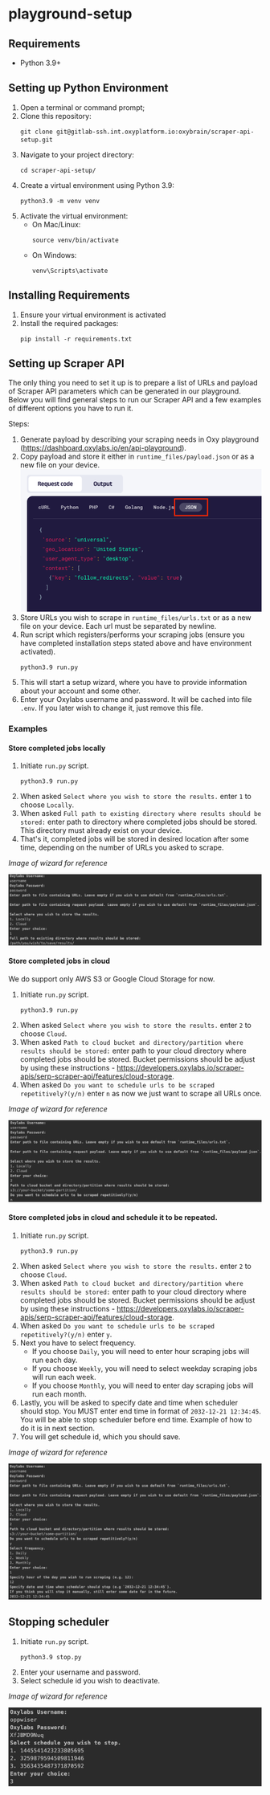 # playground-setup

## Requirements

* Python 3.9+

## Setting up Python Environment

1. Open a terminal or command prompt;
2. Clone this repository:
   ```
   git clone git@gitlab-ssh.int.oxyplatform.io:oxybrain/scraper-api-setup.git
   ```
3. Navigate to your project directory:
   ```
   cd scraper-api-setup/
   ```
4. Create a virtual environment using Python 3.9:
   ```
   python3.9 -m venv venv
   ```
5. Activate the virtual environment:
   - On Mac/Linux:
     ```
     source venv/bin/activate
     ```
   - On Windows:
     ```
     venv\Scripts\activate
     ```

## Installing Requirements

1. Ensure your virtual environment is activated
2. Install the required packages:
   ```
   pip install -r requirements.txt
   ```

## Setting up Scraper API

The only thing you need to set it up is to prepare a list of URLs and payload of Scraper API parameters which can be generated in our playground. Below you will find general steps to run our Scraper API and a few examples of different options you have to run it.

Steps:
1. Generate payload by describing your scraping needs in Oxy playground (https://dashboard.oxylabs.io/en/api-playground).
2. Copy payload and store it either in `runtime_files/payload.json` or as a new file on your device.
![img_4.png](images/img_4.png)
3. Store URLs you wish to scrape in `runtime_files/urls.txt` or as a new file on your device. Each url must be separated by newline.
4. Run script which registers/performs your scraping jobs (ensure you have completed installation steps stated above and have environment activated).
    ```
    python3.9 run.py
    ```
5. This will start a setup wizard, where you have to provide information about your account and some other.
6. Enter your Oxylabs username and password. It will be cached into file `.env`. If you later wish to change it, just remove this file.

### Examples
#### Store completed jobs locally

1. Initiate `run.py` script.
   ```
   python3.9 run.py
   ```
2. When asked `Select where you wish to store the results.` enter `1` to choose `Locally`.
3. When asked `Full path to existing directory where results should be stored:` enter path to directory where completed jobs should be stored. This directory must already exist on your device.
4. That's it, completed jobs will be stored in desired location after some time, depending on the number of URLs you asked to scrape.

*Image of wizard for reference*

![img.png](images/img.png)

#### Store completed jobs in cloud

We do support only AWS S3 or Google Cloud Storage for now.
1. Initiate `run.py` script.
   ```
   python3.9 run.py
   ```
2. When asked `Select where you wish to store the results.` enter `2` to choose `Cloud`.
3. When asked `Path to cloud bucket and directory/partition where results should be stored:` enter path to your cloud directory where completed jobs should be stored. Bucket permissions should be adjust by using these instructions - https://developers.oxylabs.io/scraper-apis/serp-scraper-api/features/cloud-storage.
4. When asked `Do you want to schedule urls to be scraped repetitively?(y/n)` enter `n` as now we just want to scrape all URLs once.

*Image of wizard for reference*

![img_1.png](images/img_1.png)

#### Store completed jobs in cloud and schedule it to be repeated.
1. Initiate `run.py` script.
   ```
   python3.9 run.py
   ```
2. When asked `Select where you wish to store the results.` enter `2` to choose `Cloud`.
3. When asked `Path to cloud bucket and directory/partition where results should be stored:` enter path to your cloud directory where completed jobs should be stored. Bucket permissions should be adjust by using these instructions - https://developers.oxylabs.io/scraper-apis/serp-scraper-api/features/cloud-storage.
4. When asked `Do you want to schedule urls to be scraped repetitively?(y/n)` enter `y`.
5. Next you have to select frequency. 
   * If you choose `Daily`, you will need to enter hour scraping jobs will run each day.
   * If you choose `Weekly`, you will need to select weekday scraping jobs will run each week.
   * If you choose `Monthly`, you will need to enter day scraping jobs will run each month.
6. Lastly, you will be asked to specify date and time when scheduler should stop. You MUST enter end time in format of `2032-12-21 12:34:45`. You will be able to stop scheduler before end time. Example of how to do it is in next section.
7. You will get schedule id, which you should save.

*Image of wizard for reference*

![img_2.png](images/img_2.png)

## Stopping scheduler
1. Initiate `run.py` script.
   ```
   python3.9 stop.py
   ```
2. Enter your username and password.
3. Select schedule id you wish to deactivate.

*Image of wizard for reference*

![img_3.png](images/img_3.png)